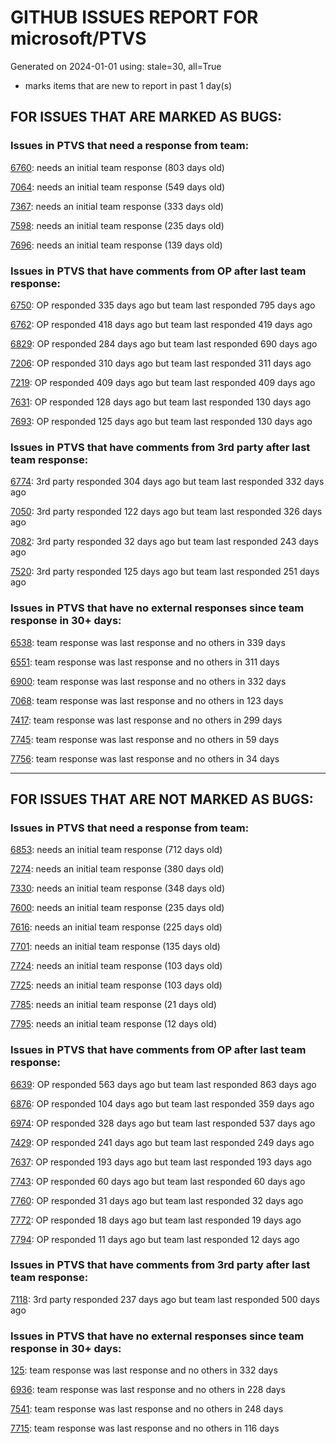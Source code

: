 
# GITHUB ISSUES REPORT FOR microsoft/PTVS


Generated on 2024-01-01 using: stale=30, all=True


* marks items that are new to report in past 1 day(s)


## FOR ISSUES THAT ARE MARKED AS BUGS:


### Issues in PTVS that need a response from team:


  [6760](https://github.com/microsoft/PTVS/issues/6760 "Evaluates all the expressions in interactive windows ignore the Completion Mode setting."): needs an initial team response (803 days old)

  [7064](https://github.com/microsoft/PTVS/issues/7064 "Some intellisense don't work well in interactive window after writing some REPL commands"): needs an initial team response (549 days old)

  [7367](https://github.com/microsoft/PTVS/issues/7367 "No output result after clicking 'Execute Project in Python Interactive'"): needs an initial team response (333 days old)

  [7598](https://github.com/microsoft/PTVS/issues/7598 "Auto commenting lines using LF or CRLF "): needs an initial team response (235 days old)

  [7696](https://github.com/microsoft/PTVS/issues/7696 "Go To All can't find the method where is defined in another project"): needs an initial team response (139 days old)

### Issues in PTVS that have comments from OP after last team response:


  [6750](https://github.com/microsoft/PTVS/issues/6750 "An error pops up when run &quot;Django Check, Django Migrate, Django Create Superuser...&quot;. "): OP responded 335 days ago but team last responded 795 days ago

  [6762](https://github.com/microsoft/PTVS/issues/6762 "Unchecked &quot;Parameter information&quot; still has signature help."): OP responded 418 days ago but team last responded 419 days ago

  [6829](https://github.com/microsoft/PTVS/issues/6829 "IntelliSense which is modified manually does not work after restart the VS."): OP responded 284 days ago but team last responded 690 days ago

  [7206](https://github.com/microsoft/PTVS/issues/7206 "The active environment doesn't change with the Cookiecutter Explorer is open"): OP responded 310 days ago but team last responded 311 days ago

  [7219](https://github.com/microsoft/PTVS/issues/7219 "No output with using ipython interactive window"): OP responded 409 days ago but team last responded 409 days ago

  [7631](https://github.com/microsoft/PTVS/issues/7631 "An unexpected error occured when first creating the conda env."): OP responded 128 days ago but team last responded 130 days ago

  [7693](https://github.com/microsoft/PTVS/issues/7693 "IntelliSense doesn't work after reopen solution"): OP responded 125 days ago but team last responded 130 days ago

### Issues in PTVS that have comments from 3rd party after last team response:


  [6774](https://github.com/microsoft/PTVS/issues/6774 "The Python installed from Microsoft Store couldn't view installed packages when first use the environment."): 3rd party responded 304 days ago but team last responded 332 days ago

  [7050](https://github.com/microsoft/PTVS/issues/7050 "An error was reported in the output window when creating the env."): 3rd party responded 122 days ago but team last responded 326 days ago

  [7082](https://github.com/microsoft/PTVS/issues/7082 "VS2022 Python Fonts and Colors Customization Regression from VS2019, Defies Microsoft Documentation"): 3rd party responded 32 days ago but team last responded 243 days ago

  [7520](https://github.com/microsoft/PTVS/issues/7520 " Visual Studio 2022 keeps breaking on exception which seems to be handled in Python internally"): 3rd party responded 125 days ago but team last responded 251 days ago

### Issues in PTVS that have no external responses since team response in 30+ days:


  [6538](https://github.com/microsoft/PTVS/issues/6538 "No static analysis suggestions in Interactive window."): team response was last response and no others in 339 days

  [6551](https://github.com/microsoft/PTVS/issues/6551 "Navigation bar is not working"): team response was last response and no others in 311 days

  [6900](https://github.com/microsoft/PTVS/issues/6900 "Python 3.10 fails to hit breakpoints when &quot;Native Code Debugging&quot; is enabled."): team response was last response and no others in 332 days

  [7068](https://github.com/microsoft/PTVS/issues/7068 "reportMissingImports : Even if the module is successfully installed, a warning will still be displayed in the Error List window"): team response was last response and no others in 123 days

  [7417](https://github.com/microsoft/PTVS/issues/7417 "No intellisense when from 'PYTHONPATH'"): team response was last response and no others in 299 days

  [7745](https://github.com/microsoft/PTVS/issues/7745 "There is no info bar appear to suggest install pytest when Test Explorer is open "): team response was last response and no others in 59 days

  [7756](https://github.com/microsoft/PTVS/issues/7756 "ERROR: The process &quot;xxxxx&quot; not found"): team response was last response and no others in 34 days

---

## FOR ISSUES THAT ARE NOT MARKED AS BUGS:


### Issues in PTVS that need a response from team:


  [6853](https://github.com/microsoft/PTVS/issues/6853 "Unable to install suggested module when using IPython interactive mode."): needs an initial team response (712 days old)

  [7274](https://github.com/microsoft/PTVS/issues/7274 "Changing error messages - differences in reported errors between VS and pyright cli"): needs an initial team response (380 days old)

  [7330](https://github.com/microsoft/PTVS/issues/7330 "Unable to create DLL for C++ "): needs an initial team response (348 days old)

  [7600](https://github.com/microsoft/PTVS/issues/7600 "Modal pop-up persists when a breakpoint cannot resolve conditional expression "): needs an initial team response (235 days old)

  [7616](https://github.com/microsoft/PTVS/issues/7616 "Lots of debug symbols are being loaded at every application start"): needs an initial team response (225 days old)

  [7701](https://github.com/microsoft/PTVS/issues/7701 "No IntelliSense when import a new created django app."): needs an initial team response (135 days old)

  [7724](https://github.com/microsoft/PTVS/issues/7724 "An error pops up after clicking 'Find' when attach to python remote."): needs an initial team response (103 days old)

  [7725](https://github.com/microsoft/PTVS/issues/7725 "The VS crashed after choose the progress when remote debug."): needs an initial team response (103 days old)

  [7785](https://github.com/microsoft/PTVS/issues/7785 "error"): needs an initial team response (21 days old)

  [7795](https://github.com/microsoft/PTVS/issues/7795 "Color images from capture and run bodytracker at 30fps"): needs an initial team response (12 days old)

### Issues in PTVS that have comments from OP after last team response:


  [6639](https://github.com/microsoft/PTVS/issues/6639 " IntelliSense does not work when changed SearchPath in PythonSettings.json file in open folder."): OP responded 563 days ago but team last responded 863 days ago

  [6876](https://github.com/microsoft/PTVS/issues/6876 "Extract method only works on one line and rename doesn't work at all"): OP responded 104 days ago but team last responded 359 days ago

  [6974](https://github.com/microsoft/PTVS/issues/6974 "No IntelliSense when import folder under the workspace."): OP responded 328 days ago but team last responded 537 days ago

  [7429](https://github.com/microsoft/PTVS/issues/7429 "Start without Debug and Start with Debug button not available in right click menu"): OP responded 241 days ago but team last responded 249 days ago

  [7637](https://github.com/microsoft/PTVS/issues/7637 "IntelliSense hangs indefinitely on various occasions, only process restart helps"): OP responded 193 days ago but team last responded 193 days ago

  [7743](https://github.com/microsoft/PTVS/issues/7743 "environment load sequence broken"): OP responded 60 days ago but team last responded 60 days ago

  [7760](https://github.com/microsoft/PTVS/issues/7760 "Failed to create &quot;tiangolo/full-stack-fastapi-postgresql&quot; template in Cookiecutter. "): OP responded 31 days ago but team last responded 32 days ago

  [7772](https://github.com/microsoft/PTVS/issues/7772 "application won't download"): OP responded 18 days ago but team last responded 19 days ago

  [7794](https://github.com/microsoft/PTVS/issues/7794 "Unable to debug python code in a C++ application that embeds the python interpreter"): OP responded 11 days ago but team last responded 12 days ago

### Issues in PTVS that have comments from 3rd party after last team response:


  [7118](https://github.com/microsoft/PTVS/issues/7118 "IPython interactive mode always freezing"): 3rd party responded 237 days ago but team last responded 500 days ago

### Issues in PTVS that have no external responses since team response in 30+ days:


  [125](https://github.com/microsoft/PTVS/issues/125 "Automatically attach to subprocesses when debugging"): team response was last response and no others in 332 days

  [6936](https://github.com/microsoft/PTVS/issues/6936 "Skip tests after clicking “Analyze Code Coverage”."): team response was last response and no others in 228 days

  [7541](https://github.com/microsoft/PTVS/issues/7541 "The 'environment.yml' file can not be detected to create a conda env when reload project"): team response was last response and no others in 248 days

  [7715](https://github.com/microsoft/PTVS/issues/7715 "After switching to the &quot;Packages&quot; window a second time, the packages are not displayed."): team response was last response and no others in 116 days
